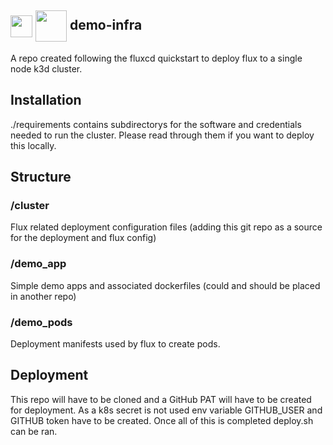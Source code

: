 <h2> <img align="center" height="35" src="https://styles.redditmedia.com/t5_33f68/styles/communityIcon_w3qxa8j08vj01.png"> <img align="center" height="50" src="https://dashboard.snapcraft.io/site_media/appmedia/2019/08/flux-icon2x.png"> demo-infra  </h2>

A repo created following the fluxcd quickstart to deploy flux to a single node k3d cluster. 

## Installation
./requirements contains subdirectorys for the software and credentials needed to run the cluster. Please read through them if you want to deploy this locally.

## Structure

### /cluster
Flux related deployment configuration files (adding this git repo as a source for the deployment and flux config)

### /demo_app
Simple demo apps and associated dockerfiles (could and should be placed in another repo)

### /demo_pods
Deployment manifests used by flux to create pods.

## Deployment
This repo will have to be cloned and a GitHub PAT will have to be created for deployment. As a k8s secret is not used env variable GITHUB_USER and GITHUB token have to be created. Once all of this is completed deploy.sh can be ran.


